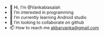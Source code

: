 - 👋 Hi, I’m @Vankabiasalah
- 👀 I’m interested in programming
- 🌱 I’m currently learning Android studio
- 💞️ I’m looking to collaborate on github
- 📫 How to reach me akbarvanka@gmail.com

<!---
Vankabiasalah/Vankabiasalah is a ✨ special ✨ repository because its `README.md` (this file) appears on your GitHub profile.
You can click the Preview link to take a look at your changes.
--->
